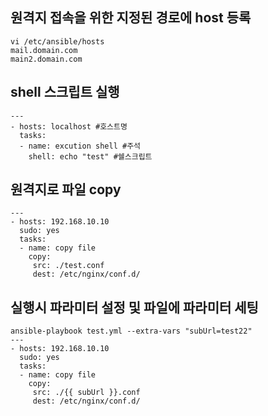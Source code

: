 ## 원격지 접속을 위한 지정된 경로에 host 등록
    vi /etc/ansible/hosts
    mail.domain.com
    main2.domain.com
    
## shell 스크립트 실행
    ---
    - hosts: localhost #호스트명
      tasks:
      - name: excution shell #주석
        shell: echo "test" #쉘스크립트
        
## 원격지로 파일 copy 
    ---
    - hosts: 192.168.10.10
      sudo: yes
      tasks:
      - name: copy file
        copy:
         src: ./test.conf
         dest: /etc/nginx/conf.d/
         
## 실행시 파라미터 설정 및 파일에 파라미터 세팅
    ansible-playbook test.yml --extra-vars "subUrl=test22"
    ---
    - hosts: 192.168.10.10
      sudo: yes
      tasks:
      - name: copy file
        copy:
         src: ./{{ subUrl }}.conf
         dest: /etc/nginx/conf.d/
